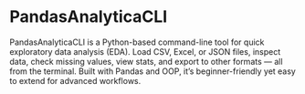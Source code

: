 # PandasAnalyticaCLI
PandasAnalyticaCLI is a Python-based command-line tool for quick exploratory data analysis (EDA). Load CSV, Excel, or JSON files, inspect data, check missing values, view stats, and export to other formats — all from the terminal. Built with Pandas and OOP, it’s beginner-friendly yet easy to extend for advanced workflows.
